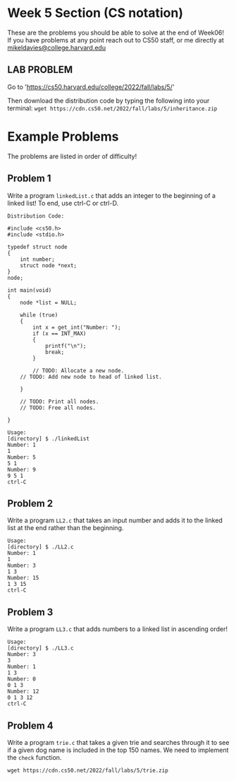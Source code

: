 # Week 5 Section (CS notation)

These are the problems you should be able to solve at the end of Week06! If you have problems at any point reach out to CS50 staff, 
or me directly at mikeldavies@college.harvard.edu


## **LAB PROBLEM**

Go to 'https://cs50.harvard.edu/college/2022/fall/labs/5/'

Then download the distribution code by typing the following into your terminal: `wget https://cdn.cs50.net/2022/fall/labs/5/inheritance.zip`


# Example Problems
The problems are listed in order of difficulty!


## **Problem 1**

Write a program  `linkedList.c` that adds an integer to the beginning of a linked list! To end, use ctrl-C or ctrl-D.

```
Distribution Code:

#include <cs50.h>
#include <stdio.h>

typedef struct node
{
    int number;
    struct node *next;
}
node;

int main(void)
{
    node *list = NULL;

    while (true)
    {
        int x = get_int("Number: ");
        if (x == INT_MAX)
        {
            printf("\n");
            break;
        }

        // TODO: Allocate a new node.
	// TODO: Add new node to head of linked list.

    }

	// TODO: Print all nodes.
	// TODO: Free all nodes.

}
```

```
Usage:
[directory] $ ./linkedList 
Number: 1
1
Number: 5
5 1 
Number: 9
9 5 1
ctrl-C
```


## **Problem 2**

Write a program `LL2.c` that takes an input number and adds it to the linked list at the end rather than the beginning.

```
Usage:
[directory] $ ./LL2.c
Number: 1
1
Number: 3
1 3
Number: 15
1 3 15
ctrl-C
```


## **Problem 3**

Write a program `LL3.c` that adds numbers to a linked list in ascending order!

```
Usage:
[directory] $ ./LL3.c
Number: 3
3
Number: 1
1 3
Number: 0
0 1 3
Number: 12
0 1 3 12
ctrl-C
```


## **Problem 4**

Write a program `trie.c` that takes a given trie and searches through it to see if a given dog name is included in the top 150 names. We need to implement the `check` function.

```
wget https://cdn.cs50.net/2022/fall/labs/5/trie.zip
```

